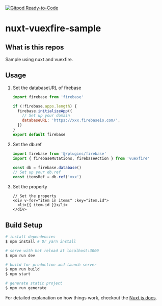 [![Gitpod Ready-to-Code](https://img.shields.io/badge/Gitpod-Ready--to--Code-blue?logo=gitpod)](https://gitpod.io/#https://github.com/TsukasaGR/nuxt-vuexfire-sample) 

# nuxt-vuexfire-sample

## What is this repos

Sample using nuxt and vuexfire.

## Usage

1. Set the databaseURL of firebase

    ```javascript:plugins/firebase.js
    import firebase from 'firebase'
    
    if (!firebase.apps.length) {
      firebase.initializeApp({
        // Set up your domain
        databaseURL: 'https://xxx.firebaseio.com/',
      })
    }
    export default firebase
    ```

2. Set the db.ref

    ```javascript:store/first.js or second.js
    import firebase from '@/plugins/firebase'
    import { firebaseMutations, firebaseAction } from 'vuexfire'
    
    const db = firebase.database()
    // Set up your db.ref
    const itemsRef = db.ref('xxx')
    ```

3. Set the property

    ```html:components/VuexFireSample.vue
    // Set the property
    <div v-for="item in items" :key="item.id">
      <li>{{ item.id }}</li>
    </div>
    ```

## Build Setup

``` bash
# install dependencies
$ npm install # Or yarn install

# serve with hot reload at localhost:3000
$ npm run dev

# build for production and launch server
$ npm run build
$ npm start

# generate static project
$ npm run generate
```

For detailed explanation on how things work, checkout the [Nuxt.js docs](https://github.com/nuxt/nuxt.js).

